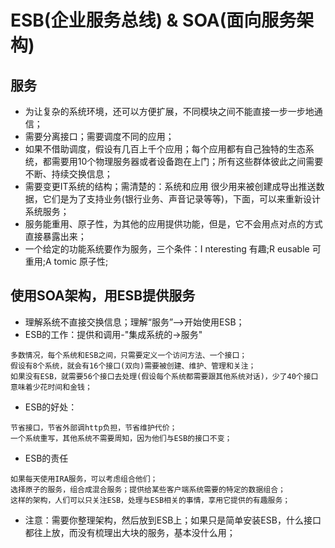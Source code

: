 # ESB(企业服务总线) & SOA(面向服务架构)
## 服务
* 为让复杂的系统环境，还可以方便扩展，不同模块之间不能直接一步一步地通信；
* 需要分离接口；需要调度不同的应用；
* 如果不借助调度，假设有几百上千个应用；每个应用都有自己独特的生态系统，都需要用10个物理服务器或者设备跑在上门；所有这些群体彼此之间需要不断、持续交换信息；
* 需要变更IT系统的结构；需清楚的：系统和应用 很少用来被创建成导出推送数据，它们是为了支持业务(银行业务、声音记录等等)，下面，可以来重新设计系统服务；
* 服务能重用、原子性，为其他的应用提供功能，但是，它不会用点对点的方式直接暴露出来；
* 一个给定的功能系统要作为服务，三个条件：I nteresting 有趣;R eusable 可重用;A tomic 原子性;

## 使用SOA架构，用ESB提供服务
* 理解系统不直接交换信息；理解“服务”-->开始使用ESB；
* ESB的工作：提供和调用-"集成系统的->服务"
```
多数情况，每个系统和ESB之间，只需要定义一个访问方法、一个接口；
假设有8个系统，就会有16个接口(双向)需要被创建、维护、管理和关注；
如果没有ESB，就需要56个接口去处理(假设每个系统都需要跟其他系统对话)，少了40个接口意味着少花时间和金钱；
```
* ESB的好处：
```
节省接口，节省外部调http负担，节省维护代价；
一个系统重写，其他系统不需要周知，因为他们与ESB的接口不变；
```
* ESB的责任
```
如果每天使用IRA服务，可以考虑组合他们；
选择原子的服务，组合成混合服务；提供给某些客户端系统需要的特定的数据组合；
这样的架构，人们可以只关注ESB，处理与ESB相关的事情，享用它提供的有趣服务；

```
* 注意：需要你整理架构，然后放到ESB上；如果只是简单安装ESB，什么接口都往上放，而没有梳理出大块的服务，基本没什么用；
